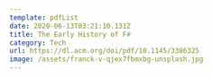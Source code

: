 ```yaml
---
template: pdfList
date: 2020-06-13T03:21:10.131Z
title: The Early History of F#
category: Tech
url: https://dl.acm.org/doi/pdf/10.1145/3386325
image: /assets/franck-v-qjex7fbmxbg-unsplash.jpg
---
```

